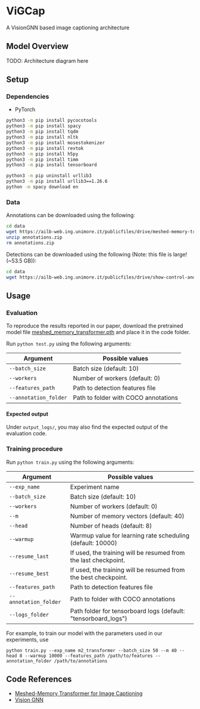 # ViGCap
A VisionGNN based image captioning architecture

## Model Overview
TODO: Architecture diagram here

## Setup
### Dependencies

- PyTorch
```bash
python3 -m pip install pycocotools
python3 -m pip install spacy
python3 -m pip install tqdm
python3 -m pip install nltk
python3 -m pip install mosestokenizer
python3 -m pip install revtok
python3 -m pip install h5py
python3 -m pip install timm
python3 -m pip install tensorboard

python3 -m pip uninstall urllib3
python3 -m pip install urllib3==1.26.6
python -m spacy download en
```

### Data

Annotations can be downloaded using the following:

```bash
cd data
wget https://ailb-web.ing.unimore.it/publicfiles/drive/meshed-memory-transformer/annotations.zip
unzip annotations.zip
rm annotations.zip
```

Detections can be downloaded using the following (Note: this file is large! (~53.5 GB)):

```bash
cd data
wget https://ailb-web.ing.unimore.it/publicfiles/drive/show-control-and-tell/coco_detections.hdf5
```

## Usage

### Evaluation
To reproduce the results reported in our paper, download the pretrained model file [meshed_memory_transformer.pth](https://ailb-web.ing.unimore.it/publicfiles/drive/meshed-memory-transformer/meshed_memory_transformer.pth) and place it in the code folder.

Run `python test.py` using the following arguments:

| Argument | Possible values |
|------|------|
| `--batch_size` | Batch size (default: 10) |
| `--workers` | Number of workers (default: 0) |
| `--features_path` | Path to detection features file |
| `--annotation_folder` | Path to folder with COCO annotations |

#### Expected output
Under `output_logs/`, you may also find the expected output of the evaluation code.


### Training procedure
Run `python train.py` using the following arguments:

| Argument | Possible values |
|------|------|
| `--exp_name` | Experiment name|
| `--batch_size` | Batch size (default: 10) |
| `--workers` | Number of workers (default: 0) |
| `--m` | Number of memory vectors (default: 40) |
| `--head` | Number of heads (default: 8) |
| `--warmup` | Warmup value for learning rate scheduling (default: 10000) |
| `--resume_last` | If used, the training will be resumed from the last checkpoint. |
| `--resume_best` | If used, the training will be resumed from the best checkpoint. |
| `--features_path` | Path to detection features file |
| `--annotation_folder` | Path to folder with COCO annotations |
| `--logs_folder` | Path folder for tensorboard logs (default: "tensorboard_logs")|

For example, to train our model with the parameters used in our experiments, use
```
python train.py --exp_name m2_transformer --batch_size 50 --m 40 --head 8 --warmup 10000 --features_path /path/to/features --annotation_folder /path/to/annotations
```


## Code References
- [Meshed-Memory Transformer for Image Captioning](https://github.com/aimagelab/meshed-memory-transformer)
- [Vision GNN](https://github.com/huawei-noah/Efficient-AI-Backbones/tree/master/vig_pytorch)